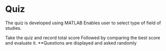 # Quiz

The quiz is developed using MATLAB
Enables user to select type of field of studies.

Take the quiz and record total score
Followed by comparing the best score and evaluate it.
**Questions are displayed and asked randomly 

